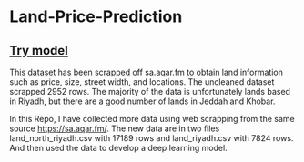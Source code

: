 # Land-Price-Prediction
## [Try model](https://ahmad-almosallam.github.io/Machine-Learning-projects/)
This [dataset](https://www.kaggle.com/hussainalqatari/land-market-in-saudi-arabia) has been scrapped off sa.aqar.fm to obtain land information such as price,
size, street width, and locations. The uncleaned dataset scrapped 2952 rows. The majority of the data is unfortunately lands based in Riyadh,
but there are a good number of lands in Jeddah and Khobar.


In this Repo, I have collected more data using web scrapping from the same source https://sa.aqar.fm/. The new data are in two files land_north_riyadh.csv with 17189 rows
and land_riyadh.csv with 7824 rows. And then used the data to develop a deep learning model.
